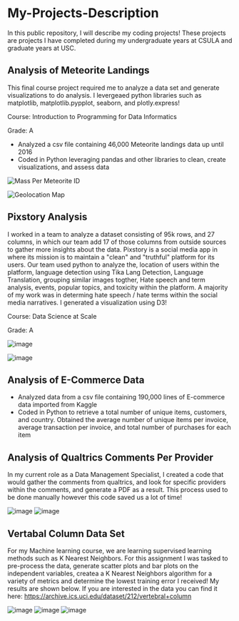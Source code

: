 # My-Projects-Description
In this public repository, I will describe my coding projects! These projects are projects I have completed during my undergraduate years at CSULA and graduate years at USC.


## Analysis of Meteorite Landings
This final course project required me to analyze a data set and generate visualizations to do analysis. I levergeaed python libraries such as matplotlib, matplotlib.pypplot, seaborn, and plotly.express!

Course: Introduction to Programming for Data Informatics

Grade: A

* Analyzed a csv file containing 46,000 Meteorite landings data up until 2016
* Coded in Python leveraging pandas and other libraries to clean, create visualizations, and assess data

![Mass Per Meteorite ID](https://github.com/epenaloz/My-Projects-Description/assets/118321814/8527d5a8-35fb-4aa6-addf-6e0fec571b82)

![Geolocation Map](https://github.com/epenaloz/My-Projects-Description/assets/118321814/94ad13ec-0014-4f67-97e3-f254cd9b1533)


## Pixstory Analysis
I worked in a team to analyze a dataset consisting of 95k rows, and 27 columns, in which our team add 17 of those columns from outside sources to gather more insights about the data.
Pixstory is a social media app in where its mission is to maintain a "clean" and "truthful" platform for its users. 
Our team used python to analyze the, location of users within the platform, language detection using Tika Lang Detection, Language Translation, grouping similar images togther, Hate speech and term analysis, events, popular topics, and toxicity within the platform. A majority of my work was in determing hate speech / hate terms within the social media narratives. I generated a visualization using D3!

Course: Data Science at Scale

Grade: A

![image](https://github.com/epenaloz/My-Projects-Description/assets/118321814/9706313d-c5f2-4186-acde-e9814feddcb3)


![image](https://github.com/epenaloz/My-Projects-Description/assets/118321814/58e93f02-1e77-401c-bbf7-5c8325c62c50)


## Analysis of E-Commerce Data
* Analyzed data from a csv file containing 190,000 lines of E-commerce data imported from Kaggle
* Coded in Python to retrieve a total number of unique items, customers, and country. Obtained the average number of
unique items per invoice, average transaction per invoice, and total number of purchases for each item

## Analysis of Qualtrics Comments Per Provider
In my current role as a Data Management Specialist, I created a code that would gather the comments from qualtrics, and look for specific providers within the comments, and generate a PDF as a result. This process used to be done manually however this code saved us a
lot of time!

![image](https://github.com/epenaloz/My-Projects-Description/assets/118321814/b489bc79-89bd-4d65-9ccf-bb06839536a1)
![image](https://github.com/epenaloz/My-Projects-Description/assets/118321814/ac80c71e-b555-4f03-b143-91fc69361b0c)


## Vertabal Column Data Set

For my Machine learning course, we are learning supervised learning methods such as K Nearest Neighbors. For this assignment I was tasked to pre-process the data, generate scatter plots and bar plots on the independent variables, createa a K Nearest Neighbors algorithm for a variety of metrics and determine the lowest training error I received! My results are shown below. If you are interested in the data you can find it here: https://archive.ics.uci.edu/dataset/212/vertebral+column

![image](https://github.com/epenaloz/My-Projects-Description/assets/118321814/d2d172bf-ee8f-49e8-bc11-d9e7eb2e9e13)
![image](https://github.com/epenaloz/My-Projects-Description/assets/118321814/9539543b-d963-4f94-9bcd-0497542352cd)
![image](https://github.com/epenaloz/My-Projects-Description/assets/118321814/2acfc0f5-bae1-4f64-9ae2-eb3b4995791b)



